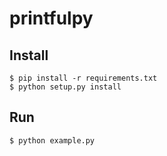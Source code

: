 # printfulpy

## Install

```shell
$ pip install -r requirements.txt
$ python setup.py install
```

## Run

```shell
$ python example.py
```